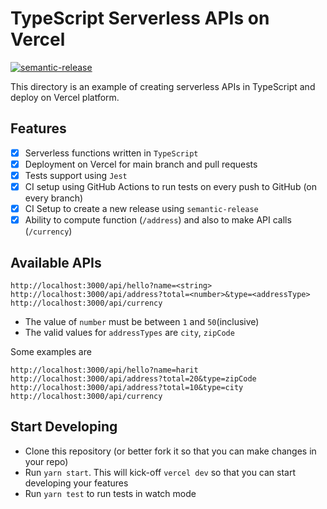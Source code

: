# TypeScript Serverless APIs on Vercel

[![semantic-release](https://img.shields.io/badge/%20%20%F0%9F%93%A6%F0%9F%9A%80-semantic--release-e10079.svg)](https://github.com/semantic-release/semantic-release)

This directory is an example of creating serverless APIs in TypeScript and deploy on Vercel platform.

## Features
- [x] Serverless functions written in `TypeScript`  
- [x] Deployment on Vercel for main branch and pull requests    
- [x] Tests support using `Jest`  
- [x] CI setup using GitHub Actions to run tests on every push to GitHub (on every branch)  
- [x] CI Setup to create a new release using `semantic-release`
- [x] Ability to compute function (`/address`) and also to make API calls (`/currency`) 

## Available APIs
```shell
http://localhost:3000/api/hello?name=<string>
http://localhost:3000/api/address?total=<number>&type=<addressType>
http://localhost:3000/api/currency
```

- The value of `number` must be between `1` and `50`(inclusive)  
- The valid values for `addressTypes` are `city`, `zipCode`  

Some examples are  
```shell
http://localhost:3000/api/hello?name=harit
http://localhost:3000/api/address?total=20&type=zipCode
http://localhost:3000/api/address?total=10&type=city
http://localhost:3000/api/currency
```

## Start Developing
- Clone this repository (or better fork it so that you can make changes in your repo)  
- Run `yarn start`. This will kick-off `vercel dev` so that you can start developing your features  
- Run `yarn test` to run tests in watch mode